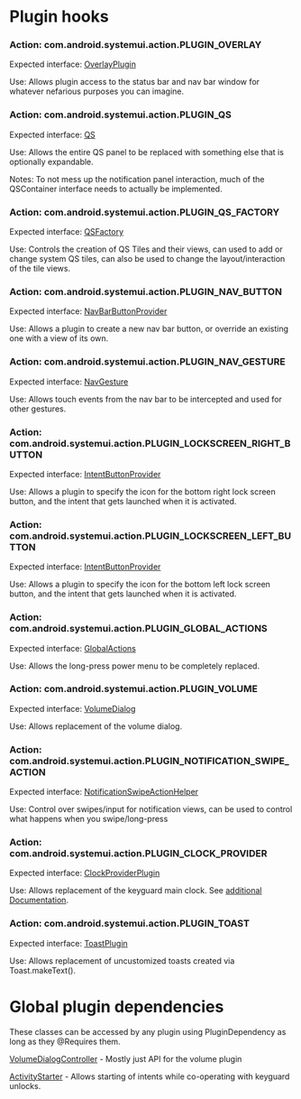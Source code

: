 # Plugin hooks
### Action: com.android.systemui.action.PLUGIN_OVERLAY
Expected interface: [OverlayPlugin](/frameworks/base/packages/SystemUI/plugin/src/com/android/systemui/plugins/OverlayPlugin.java)

Use: Allows plugin access to the status bar and nav bar window for whatever nefarious purposes you can imagine.

### Action: com.android.systemui.action.PLUGIN_QS
Expected interface: [QS](/frameworks/base/packages/SystemUI/plugin/src/com/android/systemui/plugins/qs/QS.java)

Use: Allows the entire QS panel to be replaced with something else that is optionally expandable.

Notes: To not mess up the notification panel interaction, much of the QSContainer interface needs to actually be implemented.

### Action: com.android.systemui.action.PLUGIN_QS_FACTORY
Expected interface: [QSFactory](/frameworks/base/packages/SystemUI/plugin/src/com/android/systemui/plugins/qs/QSFactory.java)

Use: Controls the creation of QS Tiles and their views, can used to add or change system QS tiles, can also be used to change the layout/interaction of the tile views.

### Action: com.android.systemui.action.PLUGIN_NAV_BUTTON
Expected interface: [NavBarButtonProvider](/frameworks/base/packages/SystemUI/plugin/src/com/android/systemui/plugins/statusbar/phone/NavBarButtonProvider.java)

Use: Allows a plugin to create a new nav bar button, or override an existing one with a view of its own.

### Action: com.android.systemui.action.PLUGIN_NAV_GESTURE
Expected interface: [NavGesture](/frameworks/base/packages/SystemUI/plugin/src/com/android/systemui/plugins/statusbar/phone/NavGesture.java)

Use: Allows touch events from the nav bar to be intercepted and used for other gestures.

### Action: com.android.systemui.action.PLUGIN_LOCKSCREEN_RIGHT_BUTTON
Expected interface: [IntentButtonProvider](/frameworks/base/packages/SystemUI/plugin/src/com/android/systemui/plugins/IntentButtonProvider.java)

Use: Allows a plugin to specify the icon for the bottom right lock screen button, and the intent that gets launched when it is activated.

### Action: com.android.systemui.action.PLUGIN_LOCKSCREEN_LEFT_BUTTON
Expected interface: [IntentButtonProvider](/packages/SystemUI/plugin/src/com/android/systemui/plugins/IntentButtonProvider.java)

Use: Allows a plugin to specify the icon for the bottom left lock screen button, and the intent that gets launched when it is activated.

### Action: com.android.systemui.action.PLUGIN_GLOBAL_ACTIONS
Expected interface: [GlobalActions](/frameworks/base/packages/SystemUI/plugin/src/com/android/systemui/plugins/GlobalActions.java)

Use: Allows the long-press power menu to be completely replaced.

### Action: com.android.systemui.action.PLUGIN_VOLUME
Expected interface: [VolumeDialog](/frameworks/base/packages/SystemUI/plugin/src/com/android/systemui/plugins/VolumeDialog.java)

Use: Allows replacement of the volume dialog.

### Action: com.android.systemui.action.PLUGIN_NOTIFICATION_SWIPE_ACTION
Expected interface: [NotificationSwipeActionHelper](/frameworks/base/packages/SystemUI/plugin/src/com/android/systemui/plugins/statusbar/NotificationSwipeActionHelper.java)

Use: Control over swipes/input for notification views, can be used to control what happens when you swipe/long-press

### Action: com.android.systemui.action.PLUGIN_CLOCK_PROVIDER
Expected interface: [ClockProviderPlugin](/frameworks/base/packages/SystemUI/plugin/src/com/android/systemui/plugins/clocks/ClockProviderPlugin.kt)

Use: Allows replacement of the keyguard main clock. See [additional Documentation](./clock-plugins.md).

### Action: com.android.systemui.action.PLUGIN_TOAST
Expected interface: [ToastPlugin](/frameworks/base/packages/SystemUI/plugin/src/com/android/systemui/plugins/ToastPlugin.java)

Use: Allows replacement of uncustomized toasts created via Toast.makeText().

# Global plugin dependencies
These classes can be accessed by any plugin using PluginDependency as long as they @Requires them.

[VolumeDialogController](/frameworks/base/packages/SystemUI/plugin/src/com/android/systemui/plugins/VolumeDialogController.java) - Mostly just API for the volume plugin

[ActivityStarter](/frameworks/base/packages/SystemUI/plugin/src/com/android/systemui/plugins/ActivityStarter.java) - Allows starting of intents while co-operating with keyguard unlocks.
